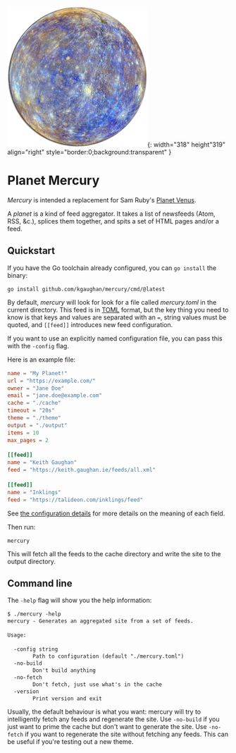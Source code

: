 ![](mercury.png){: width="318" height"319" align="right" style="border:0;background:transparent" }

# Planet Mercury

_Mercury_ is intended a replacement for Sam Ruby's [Planet Venus](https://github.com/rubys/venus/).

A _planet_ is a kind of feed aggregator. It takes a list of newsfeeds (Atom, RSS, &c.), splices them together, and spits a set of HTML pages and/or a feed.

## Quickstart

If you have the Go toolchain already configured, you can `go install` the binary:

```console
go install github.com/kgaughan/mercury/cmd/@latest
```

By default, _mercury_ will look for look for a file called _mercury.toml_ in the current directory. This feed is in [TOML][] format, but the key thing you need to know is that keys and values are separated with an `=`, string values must be quoted, and `[[feed]]` introduces new feed configuration.

If you want to use an explicitly named configuration file, you can pass this with the `-config` flag.

Here is an example file:

```toml
name = "My Planet!"
url = "https://example.com/"
owner = "Jane Doe"
email = "jane.doe@example.com"
cache = "./cache"
timeout = "20s"
theme = "./theme"
output = "./output"
items = 10
max_pages = 2

[[feed]]
name = "Keith Gaughan"
feed = "https://keith.gaughan.ie/feeds/all.xml"

[[feed]]
name = "Inklings"
feed = "https://talideon.com/inklings/feed"
```

See [the configuration details](configuration.md) for more details on the meaning of each field.

Then run:

```console
mercury
```

This will fetch all the feeds to the cache directory and write the site to the output directory.

[TOML]: https://en.wikipedia.org/wiki/TOML

## Command line

The `-help` flag will show you the help information:

```console
$ ./mercury -help
mercury - Generates an aggregated site from a set of feeds.

Usage:

  -config string
        Path to configuration (default "./mercury.toml")
  -no-build
        Don't build anything
  -no-fetch
        Don't fetch, just use what's in the cache
  -version
        Print version and exit
```

Usually, the default behaviour is what you want: mercury will try to intelligently fetch any feeds and regenerate the site. Use `-no-build` if you just want to prime the cache but don't want to generate the site. Use `-no-fetch` if you want to regenerate the site without fetching any feeds. This can be useful if you're testing out a new theme.
